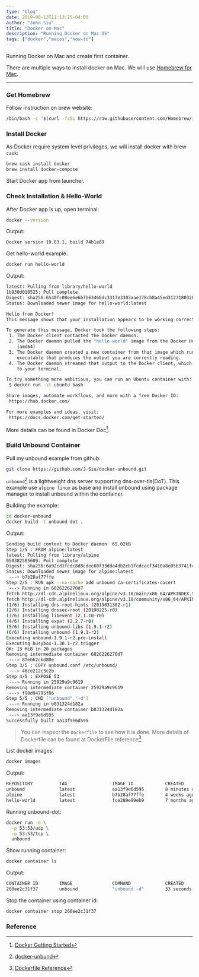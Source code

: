 ```yaml
---
type: "blog"
date: 2019-08-13T11:13:25-04:00
author: "John Siu"
title: "Docker on Mac"
description: "Running Docker on Mac OS"
tags: ["docker","macos","how-to"]
---
```

Running Docker on Mac and create first container.
<!--more-->
There are multiple ways to install docker on Mac. We will use [Homebrew for Mac](//brew.sh/).

---

### Get Homebrew

Follow instruction on brew website:

```sh
/bin/bash -c "$(curl -fsSL https://raw.githubusercontent.com/Homebrew/install/master/install.sh)"
```

### Install Docker

As Docker require system level privileges, we will install docker with brew `cask`:

```sh
brew cask install docker
brew install docker-compose
```

Start Docker app from launcher.

### Check Installation & Hello-World

After Docker app is up, open terminal:

```sh
docker --version
```

Output:

```sh
Docker version 19.03.1, build 74b1e89
```

Get hello-world example:

```sh
docker run hello-world
```

Output:

```sh
latest: Pulling from library/hello-world
1b930d010525: Pull complete
Digest: sha256:6540fc08ee6e6b7b63468dc3317e3303aae178cb8a45ed3123180328bcc1d20f
Status: Downloaded newer image for hello-world:latest

Hello from Docker!
This message shows that your installation appears to be working correctly.

To generate this message, Docker took the following steps:
 1. The Docker client contacted the Docker daemon.
 2. The Docker daemon pulled the "hello-world" image from the Docker Hub.
    (amd64)
 3. The Docker daemon created a new container from that image which runs the
    executable that produces the output you are currently reading.
 4. The Docker daemon streamed that output to the Docker client, which sent it
    to your terminal.

To try something more ambitious, you can run an Ubuntu container with:
 $ docker run -it ubuntu bash

Share images, automate workflows, and more with a free Docker ID:
 https://hub.docker.com/

For more examples and ideas, visit:
 https://docs.docker.com/get-started/
```

More details can be found in Docker Doc[^1].

### Build Unbound Container

Pull my unbound example from github:

```sh
git clone https://github.com/J-Siu/docker-unbound.git
```

`unbound`[^2] is a lightweight dns server supporting dns-over-tls(DoT). This example use `alpine linux` as base and install unbound using package manager to install unbound within the container.

Building the example:

```sh
cd docker-unbound
docker build -t unbound-dot .
```

Output:

```sh
Sending build context to Docker daemon  65.02kB
Step 1/5 : FROM alpine:latest
latest: Pulling from library/alpine
050382585609: Pull complete
Digest: sha256:6a92cd1fcdc8d8cdec60f33dda4db2cb1fcdcacf3410a8e05b3741f44a9b5998
Status: Downloaded newer image for alpine:latest
 ---> b7b28af77ffe
Step 2/5 : RUN apk --no-cache add unbound ca-certificates-cacert
 ---> Running in 6826226270d7
fetch http://dl-cdn.alpinelinux.org/alpine/v3.10/main/x86_64/APKINDEX.tar.gz
fetch http://dl-cdn.alpinelinux.org/alpine/v3.10/community/x86_64/APKINDEX.tar.gz
(1/6) Installing dns-root-hints (2019031302-r1)
(2/6) Installing dnssec-root (20190225-r0)
(3/6) Installing libevent (2.1.10-r0)
(4/6) Installing expat (2.2.7-r0)
(5/6) Installing unbound-libs (1.9.1-r2)
(6/6) Installing unbound (1.9.1-r2)
Executing unbound-1.9.1-r2.pre-install
Executing busybox-1.30.1-r2.trigger
OK: 13 MiB in 20 packages
Removing intermediate container 6826226270d7
 ---> 8feb62cbd80e
Step 3/5 : COPY unbound.conf /etc/unbound/
 ---> 46ce212c3c2b
Step 4/5 : EXPOSE 53
 ---> Running in 25929a9c9619
Removing intermediate container 25929a9c9619
 ---> f98d94795f86
Step 5/5 : CMD ["unbound","-d"]
 ---> Running in b831324d182a
Removing intermediate container b831324d182a
 ---> aa13f9e6d595
Successfully built aa13f9e6d595
```

> You can inspect the `Dockerfile` to see how it is done. More details of Dockerfile can be found at DockerFile reference[^3].

List docker images:

```sh
docker images
```

Output:

```sh
REPOSITORY          TAG                 IMAGE ID            CREATED             SIZE
unbound             latest              aa13f9e6d595        8 minutes ago       13.1MB
alpine              latest              b7b28af77ffe        4 weeks ago         5.58MB
hello-world         latest              fce289e99eb9        7 months ago        1.84kB
```

Running unbound-dot:

```sh
docker run -d \
  -p 53:53/udp \
  -p 53:53/tcp \
  unbound
```

Show running container:

```sh
docker container ls
```

Output:

```sh
CONTAINER ID        IMAGE               COMMAND             CREATED             STATUS              PORTS                                    NAMES
260ee2c31f37        unbound             "unbound -d"        33 seconds ago      Up 31 seconds       0.0.0.0:53->53/tcp, 0.0.0.0:53->53/udp   brave_feistel
```

Stop the container using container id:

```sh
docker container stop 260ee2c31f37
```

### Reference

[^1]: [Docker Getting Started](//docs.docker.com/get-started/)

[^2]: [docker-unbund](//github.com/J-Siu/docker-unbound)

[^3]: [Dockerfile Reference](//docs.docker.com/engine/reference/builder/)
